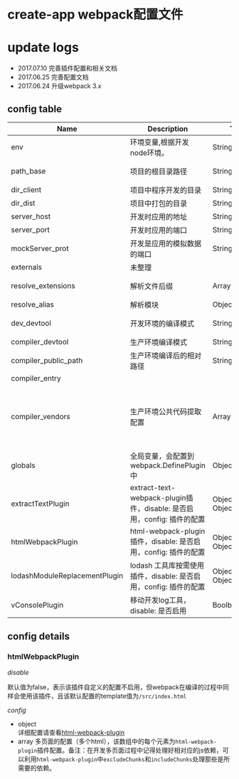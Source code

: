 # create-app webpack配置文件

# update logs
- 2017.07.10 完善插件配置和相关文档
- 2017.06.25 完善配置文档
- 2017.06.24 升级webpack 3.x

## config table

|Name|Description|Type|Default|
|----|-----------|----|-------|
|env|环境变量,根据开发node环境。|String|'development'|
|path_base|项目的根目录路径|String|当前项目所在系统的路径|
|dir_client|项目中程序开发的目录|String|'./src/'|
|dir_dist|项目中打包的目录|String|'./dist'|
|server_host|开发时应用的地址|String|默认当前ip地址|
|server_port|开发时应用的端口|String|默认3000端口|
|mockServer_prot|开发是应用的模拟数据的端口|String|默认3001端口|
|externals|未整理|||
|resolve_extensions|解析文件后缀|Array|`['.js', '.ts', '.jsx', '.json']`|
|resolve_alias|解析模块|Object||
|dev_devtool|开发环境的编译模式|String|`'cheap-module-eval-source-map'`|
|compiler_devtool|生产环境编译模式|String|`'source-map'`|
|compiler_public_path|生产环境编译后的相对路径|String|`'/'`|
|compiler_entry|||
|compiler_vendors|生产环境公共代码提取配置|Array|['react', 'react-redux', 'react-dom', 'react-router-dom', 'redux', 'redux-thunk', 'lazilyload',]|
|globals|全局变量，会配置到webpack.DefinePlugin中|Object|请查看default.config.js|
|extractTextPlugin|extract-text-webpack-plugin插件，disable: 是否启用，config: 插件的配置|Objec[Boolben, Object]|{disable：false, config: {}}|
|htmlWebpackPlugin|html-webpack-plugin插件，disable: 是否启用，config: 插件的配置|Objec[Boolben, Object || Array ]|{disable：false, config: {} || [] }|
|lodashModuleReplacementPlugin|lodash 工具库按需使用插件，disable: 是否启用，config: 插件的配置|Objec[Boolben, Object]|{disable：false, config: {} }|
|vConsolePlugin|移动开发log工具，disable: 是否启用|Boolben|false|

## config details

### htmlWebpackPlugin
*disable*  

默认值为false，表示该插件自定义的配置不启用，但webpack在编译的过程中同样会使用该插件，且该默认配置的template值为`/src/index.html`

*config*  

-   object  
    详细配置请查看[html-webpack-plugin](https://github.com/jantimon/html-webpack-plugin)
-   array
    多页面的配置（多个html），该数组中的每个元素为`html-webpack-plugin`插件配置。备注：在开发多页面过程中记得处理好相对应的js依赖，可以利用`html-webpack-plugin`中`excludeChunks`和`includeChunks`处理那些是所需要的依赖。
